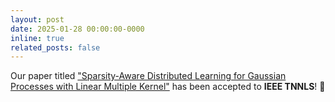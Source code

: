 ```yaml
---
layout: post
date: 2025-01-28 00:00:00-0000
inline: true
related_posts: false
---
```


Our paper titled ["Sparsity-Aware Distributed Learning for Gaussian Processes with Linear Multiple Kernel"](https://ieeexplore.ieee.org/document/10856719/) has been accepted to **IEEE TNNLS**! 🎉